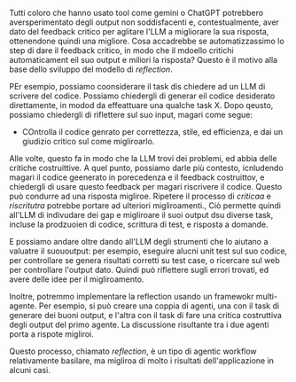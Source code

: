 Tutti coloro che hanno usato tool come gemini o ChatGPT potrebbero aversperimentato degli output non soddisfacenti e, contestualmente, aver dato del feedback critico per aglitare l'LLM a migliorare la sua risposta, ottenendone quindi una migliore. Cosa accadrebbe se automatizzassimo lo step di dare il feedback critico, in modo che il mdoello critichi automaticament eil suo output e miliori la risposta? Questo è il motivo alla base dello sviluppo del modello di *reflection*.

PEr esempio, possiamo coonsiderare il task dis chiedere ad un LLM di scrivere del codice. Possiamo chiedergli di generar eil codice desiderato direttamente, in modod da effeattuare una qualche task X. Dopo qeusto, possiamo chiedergli di riflettere sul suo input, magari come segue:

* COntrolla il codice genrato per correttezza, stile, ed efficienza, e dai un giudizio critico sul come migliroarlo.

Alle volte, questo fa in modo che la LLM trovi dei problemi, ed abbia delle critiche costruittive. A quel punto, possiamo darle più contesto, icnludendo magari il codice geenerato in porecedenza e il feedback costruittov, e chiedergli di usare questo feedback per magari riscrivere il codice. Questo può condurre ad una risposta migliroe. Ripetere il processo di *criticaa* e *riscritutra* potrebbe portare ad ulteriori migliroamenti., Ciò permette quindi all'LLM di indivudare dei gap e migliroare il suoi output dsu diverse task, incluse la prodzuoien di codice, scrittura di test, e risposta a domande.

E possiamo andare oltre dando all'LLM degli strumenti che lo aiutano a valuatre il suououtput: per esempio, eseguire alucni unit test sul suo codice, per controllare se genera risultati corretti su test case, o ricercare sul web per controllare l'output dato. Quindi può riflettere sugli errori trovati, ed avere delle idee per il migliroamento.

Inoltre, potremmo implementare la reflection usando un framewokr multi-agente. Per esempio, si può creare una coppia di agenti, una con il task di generare dei buoni output, e l'altra con il task di fare una critica costruttiva degli output del primo agente. La discussione risultante tra i due agenti porta a rispote migliroi.

Questo processo, chiamato *reflection*, è un tipo di agentic workflow relativamente basilare, ma migliroa di molto i risultati dell'applicazione in alcuni casi.